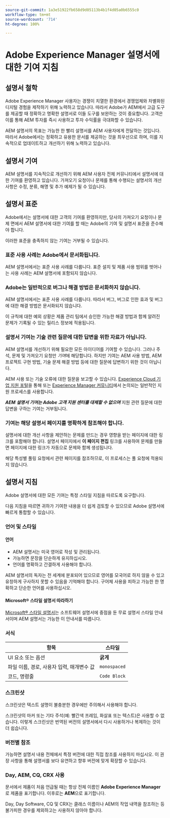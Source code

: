 ```yaml
---
source-git-commit: 1a3e51922fb658d9d05113b4b1f4d05a0b6555c0
workflow-type: tm+mt
source-wordcount: '714'
ht-degree: 100%

---
```

# Adobe Experience Manager 설명서에 대한 기여 지침

## 설명서 철학

Adobe Experience Manager 사용자는 경쟁이 치열한 환경에서 경쟁업체와 차별화된 디지털 경험을 제작하기 위해 노력하고 있습니다. 따라서 Adobe가 AEM에서 고급 도구를 제공할 때 정확하고 명확한 설명서로 이들 도구를 보완하는 것이 중요합니다. 고객은 이를 통해 AEM 투자를 즉시 사용하고 투자 수익률을 극대화할 수 있습니다.

AEM 설명서의 목표는 가능한 한 빨리 설명서를 AEM 사용자에게 전달하는 것입니다. 따라서 Adobe에서는 정확하고 유용한 문서를 제공하는 것을 최우선으로 하며, 이를 지속적으로 업데이트하고 개선하기 위해 노력하고 있습니다.

## 설명서 기여

AEM 설명서를 지속적으로 개선하기 위해 AEM 사용자 전체 커뮤니티에서 설명서에 대한 기여를 환영하고 있습니다. 가져오기 요청이나 문제를 통해 수행되는 설명서의 개선 사항은 수정, 분류, 해명 및 추가 예제가 될 수 있습니다.

## 설명서 표준

Adobe에서는 설명서에 대한 고객의 기여를 환영하지만, 당사의 가져오기 요청이나 문제 면에서 AEM 설명서에 대한 기여를 할 때는 Adobe의 기여 및 설명서 표준을 준수해야 합니다.

이러한 표준을 충족하지 않는 기여는 거부될 수 있습니다.

### 표준 사용 사례는 Adobe에서 문서화됩니다.

AEM 설명서에서는 표준 사용 사례를 다룹니다. 표준 설치 및 제품 사용 범위를 벗어나는 사용 사례는 AEM 설명서에 포함되지 않습니다.

### Adobe는 일반적으로 버그나 해결 방법은 문서화하지 않습니다.

AEM 설명서에서는 표준 사용 사례를 다룹니다. 따라서 버그, 버그로 인한 효과 및 버그에 대한 해결 방법은 문서화되지 않습니다.

이 규칙에 대한 예외 상황은 제품 관리 팀에서 승인한 가능한 해결 방법과 함께 알려진 문제가 기록될 수 있는 릴리스 정보에 적용됩니다.

### 설명서 기여는 기술 관련 질문에 대한 답변을 위한 자료가 아닙니다.

AEM 설명서를 개선하기 위해 필요한 모든 아이디어를 기여할 수 있습니다. 그러나 주석, 문제 및 가져오기 요청만 *기여*&#x200B;에 해당합니다. 하지만 기여는 AEM 사용 방법, AEM 프로젝트 구현 방법, 기술 문제 해결 방법 등에 대한 질문에 답변하기 위한 것이 아닙니다.

AEM 사용 또는 기술 오류에 대한 질문을 보고할 수 있습니다. [Experience Cloud 기업 지원 포털](https://experienceleague.adobe.com/?support-solution=General#support)을 통해 또는 [Experience Manager 커뮤니티](https://experienceleaguecommunities.adobe.com/t5/adobe-experience-manager/ct-p/adobe-experience-manager-community)에서 논의되는 일반적인 지원 프로세스를 사용합니다.

***AEM 설명서 기여는 Adobe 고객 지원 센터를 대체할 수 없으며*** 지원 관련 질문에 대한 답변을 구하는 기여는 거부됩니다.

### 기여는 해당 설명서 페이지를 명확하게 참조해야 합니다.

설명서에 대한 개선 사항을 제안하는 문제를 만드는 경우 영향을 받는 페이지에 대한 링크를 포함해야 합니다. 설명서 페이지에서 **이 페이지 편집** 링크를 사용하여 문제를 만들면 페이지에 대한 링크가 자동으로 문제와 함께 생성됩니다.

해당 특성별 풀링 요청에서 관련 페이지를 참조하므로, 이 프로세스는 풀 요청에 적용되지 않습니다.

## 설명서 지침

Adobe 설명서에 대한 모든 기여는 특정 스타일 지침을 따르도록 요구합니다.

다음 지침을 따르면 귀하가 기여한 내용을 더 쉽게 검토할 수 있으므로 Adobe 설명서에 빠르게 통합할 수 있습니다.

### 언어 및 스타일

#### 언어

* AEM 설명서는 미국 영어로 작성 및 관리됩니다.
* 가능하면 문장을 단순하게 유지하십시오.
* 언어를 명확하고 간결하게 사용해야 합니다.

AEM 설명서의 독자는 전 세계에 분포되어 있으므로 영어를 모국어로 하지 않을 수 있고 유창하게 구사하지 못할 수 있음을 기억해야 합니다. 구어체 사용을 피하고 가능한 한 명확하고 단순한 언어를 사용하십시오.

#### Microsoft® 스타일 설명서 따라하기

[Microsoft® 스타일 설명서](https://learn.microsoft.com/en-us/style-guide/welcome/)는 소프트웨어 설명서에 중점을 둔 무료 설명서 스타일 안내서이며 AEM 설명서는 가능한 이 안내서를 따릅니다.

### 서식

| 항목 | 스타일 |
|---|---|
| UI 요소 또는 옵션 | **굵게** |
| 파일 이름, 경로, 사용자 입력, 매개변수 값 | `monospaced` |
| 코드, 명령줄 | ```Code Block``` |

### 스크린샷

스크린샷은 텍스트 설명이 불충분한 경우에만 주의해서 사용해야 합니다.

스크린샷의 마커 또는 기타 주석(예: 빨간색 프레임, 화살표 또는 텍스트)은 사용할 수 없습니다. 이렇게 스크린샷은 번역된 버전의 설명서에서 다시 사용하거나 복제하는 것이 더 쉽습니다.

### 버전별 참조

가능하면 설명서 내용 전체에서 특정 버전에 대한 직접 참조를 사용하지 마십시오. 이 권장 사항을 통해 설명서를 보다 유연하고 향후 버전에 맞게 확장할 수 있습니다.

### Day, AEM, CQ, CRX 사용

문서에서 제품이 처음 언급될 때는 항상 전체 이름인 **Adobe Experience Manager**&#x200B;로 제품을 표기합니다. 이후로는 **AEM**&#x200B;으로 표기합니다.

Day, Day Software, CQ 및 CRX는 클래스 이름이나 AEM의 작업 내역을 참조하는 등 불가피한 경우를 제외하고는 사용하지 않아야 합니다.

